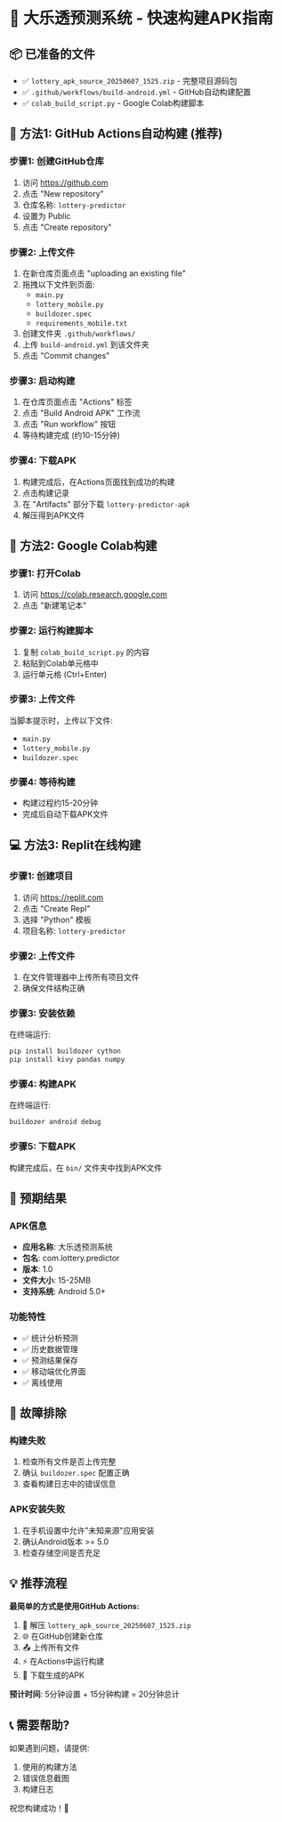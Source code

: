 # 🎯 大乐透预测系统 - 快速构建APK指南

## 📦 已准备的文件
- ✅ `lottery_apk_source_20250607_1525.zip` - 完整项目源码包
- ✅ `.github/workflows/build-android.yml` - GitHub自动构建配置
- ✅ `colab_build_script.py` - Google Colab构建脚本

## 🚀 方法1: GitHub Actions自动构建 (推荐)

### 步骤1: 创建GitHub仓库
1. 访问 https://github.com
2. 点击 "New repository"
3. 仓库名称: `lottery-predictor`
4. 设置为 Public
5. 点击 "Create repository"

### 步骤2: 上传文件
1. 在新仓库页面点击 "uploading an existing file"
2. 拖拽以下文件到页面:
   - `main.py`
   - `lottery_mobile.py`
   - `buildozer.spec`
   - `requirements_mobile.txt`
3. 创建文件夹 `.github/workflows/`
4. 上传 `build-android.yml` 到该文件夹
5. 点击 "Commit changes"

### 步骤3: 启动构建
1. 在仓库页面点击 "Actions" 标签
2. 点击 "Build Android APK" 工作流
3. 点击 "Run workflow" 按钮
4. 等待构建完成 (约10-15分钟)

### 步骤4: 下载APK
1. 构建完成后，在Actions页面找到成功的构建
2. 点击构建记录
3. 在 "Artifacts" 部分下载 `lottery-predictor-apk`
4. 解压得到APK文件

## 🧪 方法2: Google Colab构建

### 步骤1: 打开Colab
1. 访问 https://colab.research.google.com
2. 点击 "新建笔记本"

### 步骤2: 运行构建脚本
1. 复制 `colab_build_script.py` 的内容
2. 粘贴到Colab单元格中
3. 运行单元格 (Ctrl+Enter)

### 步骤3: 上传文件
当脚本提示时，上传以下文件:
- `main.py`
- `lottery_mobile.py`
- `buildozer.spec`

### 步骤4: 等待构建
- 构建过程约15-20分钟
- 完成后自动下载APK文件

## 💻 方法3: Replit在线构建

### 步骤1: 创建项目
1. 访问 https://replit.com
2. 点击 "Create Repl"
3. 选择 "Python" 模板
4. 项目名称: `lottery-predictor`

### 步骤2: 上传文件
1. 在文件管理器中上传所有项目文件
2. 确保文件结构正确

### 步骤3: 安装依赖
在终端运行:
```bash
pip install buildozer cython
pip install kivy pandas numpy
```

### 步骤4: 构建APK
在终端运行:
```bash
buildozer android debug
```

### 步骤5: 下载APK
构建完成后，在 `bin/` 文件夹中找到APK文件

## 📱 预期结果

### APK信息
- **应用名称**: 大乐透预测系统
- **包名**: com.lottery.predictor  
- **版本**: 1.0
- **文件大小**: 15-25MB
- **支持系统**: Android 5.0+

### 功能特性
- ✅ 统计分析预测
- ✅ 历史数据管理
- ✅ 预测结果保存
- ✅ 移动端优化界面
- ✅ 离线使用

## 🔧 故障排除

### 构建失败
1. 检查所有文件是否上传完整
2. 确认 `buildozer.spec` 配置正确
3. 查看构建日志中的错误信息

### APK安装失败
1. 在手机设置中允许"未知来源"应用安装
2. 确认Android版本 >= 5.0
3. 检查存储空间是否充足

## 💡 推荐流程

**最简单的方式是使用GitHub Actions:**

1. 📁 解压 `lottery_apk_source_20250607_1525.zip`
2. 🌐 在GitHub创建新仓库
3. 📤 上传所有文件
4. ⚡ 在Actions中运行构建
5. 📱 下载生成的APK

**预计时间**: 5分钟设置 + 15分钟构建 = 20分钟总计

## 📞 需要帮助?

如果遇到问题，请提供:
1. 使用的构建方法
2. 错误信息截图
3. 构建日志

祝您构建成功！🎉 